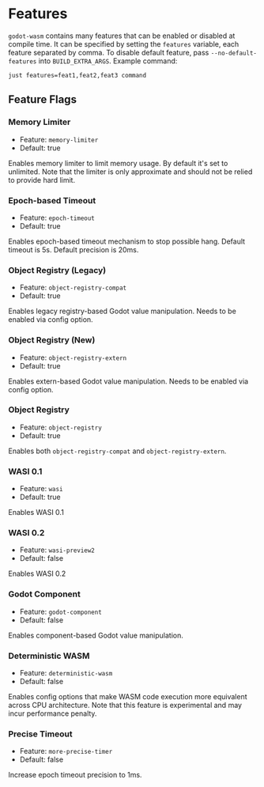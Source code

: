 # Features

`godot-wasm` contains many features that can be enabled or disabled at compile time.
It can be specified by setting the `features` variable, each feature separated by comma.
To disable default feature, pass `--no-default-features` into `BUILD_EXTRA_ARGS`.
Example command:

```
just features=feat1,feat2,feat3 command
```

## Feature Flags

### Memory Limiter

* Feature: `memory-limiter`
* Default: true

Enables memory limiter to limit memory usage.
By default it's set to unlimited.
Note that the limiter is only approximate and should not be relied to provide hard limit.

### Epoch-based Timeout

* Feature: `epoch-timeout`
* Default: true

Enables epoch-based timeout mechanism to stop possible hang.
Default timeout is 5s.
Default precision is 20ms.

### Object Registry (Legacy)

* Feature: `object-registry-compat`
* Default: true

Enables legacy registry-based Godot value manipulation.
Needs to be enabled via config option.

### Object Registry (New)

* Feature: `object-registry-extern`
* Default: true

Enables extern-based Godot value manipulation.
Needs to be enabled via config option.

### Object Registry

* Feature: `object-registry`
* Default: true

Enables both `object-registry-compat` and `object-registry-extern`.

### WASI 0.1

* Feature: `wasi`
* Default: true

Enables WASI 0.1

### WASI 0.2

* Feature: `wasi-preview2`
* Default: false

Enables WASI 0.2

### Godot Component

* Feature: `godot-component`
* Default: false

Enables component-based Godot value manipulation.

### Deterministic WASM

* Feature: `deterministic-wasm`
* Default: false

Enables config options that make WASM code execution more equivalent across CPU architecture.
Note that this feature is experimental and may incur performance penalty.

### Precise Timeout

* Feature: `more-precise-timer`
* Default: false

Increase epoch timeout precision to 1ms.
